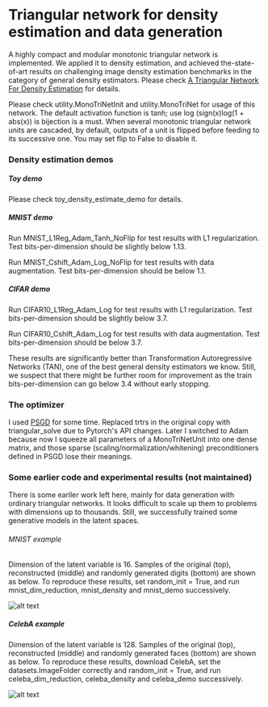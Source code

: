 # Triangular network for density estimation and data generation
A highly compact and modular monotonic triangular network is implemented. We applied it to density estimation, and achieved the-state-of-art results on challenging image density estimation benchmarks in the category of general density estimators. Please check [A Triangular Network For Density Estimation](https://arxiv.org/pdf/2004.14593.pdf) for details.   

Please check utility.MonoTriNetInit and utility.MonoTriNet for usage of this network. The default activation function is tanh; use log (sign(x)log(1 + abs(x)) is bijection is a must. When several monotonic triangular network units are cascaded, by default, outputs of a unit is flipped before feeding to its successive one. You may set flip to False to disable it.     

### Density estimation demos
##### Toy demo
Please check toy_density_estimate_demo for details. 
##### MNIST demo
Run MNIST_L1Reg_Adam_Tanh_NoFlip for test results with L1 regularization. Test bits-per-dimension should be slightly below 1.13.

Run MNIST_Cshift_Adam_Log_NoFlip for test results with data augmentation. Test bits-per-dimension should be below 1.1.
##### CIFAR demo
Run CIFAR10_L1Reg_Adam_Log for test results with L1 regularization. Test bits-per-dimension should be slightly below 3.7. 

Run CIFAR10_Cshift_Adam_Log for test results with data augmentation. Test bits-per-dimension should be below 3.7. 

These results are significantly better than Transformation Autoregressive Networks (TAN), one of the best general density estimators we know. Still, we suspect that there might be further room for improvement as the train bits-per-dimension can go below 3.4 without early stopping.     

### The optimizer
I used [PSGD](https://github.com/lixilinx/psgd_torch) for some time. Replaced trtrs in the original copy with triangular_solve due to Pytorch's API changes. Later I switched to Adam because now I squeeze all parameters of a MonoTriNetUnit into one dense matrix, and those sparse (scaling/normalization/whitening) preconditioners defined in PSGD lose their meanings. 

### Some earlier code and experimental results (not maintained)
There is some eariler work left here, mainly for data generation with ordinary triangular networks. It looks difficult to scale up them to problems with dimensions up to thousands. Still, we successfully trained some generative models in the latent spaces.
###### MNIST example
Dimension of the latent variable is 16. Samples of the original (top), reconstructed (middle) and randomly generated digits (bottom) are shown as below. To reproduce these results, set random_init = True, and run mnist_dim_reduction, mnist_density and mnist_demo successively.         

![alt text](https://github.com/lixilinx/TriNet4PdfEst/blob/master/misc/mnist_demo.png)

##### CelebA example
Dimension of the latent variable is 128. Samples of the original (top), reconstructed (middle) and randomly generated faces (bottom) are shown as below. To reproduce these results, download CelebA, set the datasets.ImageFolder correctly and random_init = True, and run celeba_dim_reduction, celeba_density and celeba_demo successively.

![alt text](https://github.com/lixilinx/TriNet4PdfEst/blob/master/misc/celeba_demo.png)
